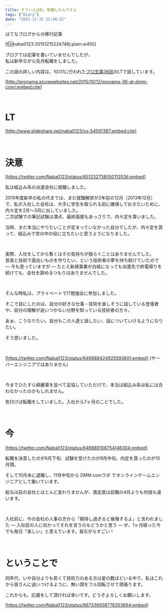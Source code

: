 ```yaml
---
title: そういえば私、転職したんですよ
tags: ["Diary"]
date: "2015-12-15 22:48:22"
---
```


<div class="alert info">
はてなブログからの移行記事
</div>

[f:id:naba0123:20151215224746j:plain:w450]


ブログでは記事を書いていませんでしたが、  
私は新卒ながら先月転職をしました。

この話の詳しい内容は、10/31に行われた[プロ生第36回](http://pronama.azurewebsites.net/2015/10/12/pronama-36-at-dmm-com/)のLTで話しています。

[http://pronama.azurewebsites.net/2015/10/12/pronama-36-at-dmm-com/:embed:cite]


<!-- more -->

<br>

# LT

[http://www.slideshare.net/naba0123/ss-54591387:embed:cite]

<br>

# 決意

[https://twitter.com/Naba0123/status/651232738050113536:embed]

私は組込み系の派遣会社に就職しました。

2015年度新卒の私の代までは、まだ就職解禁が2年前の12月（2013年12月）で、私が入社した会社は、大手に学生を取られる前に確保しておきたいために、内々定を2月～3月に出していました。  
二次試験での筆記試験は満点、最終面接もあっさりで、内々定を貰いました。

当時、まだ本当にやりたいことが定まっていなかった自分でしたが、内々定を貰って、組込みで世の中の役に立ちたいと思うようになりました。

<br>

実際、入社をしてから暫くはその気持ちが揺らぐことはありませんでした。  
音楽と技術で面白いものを作りたい、という技術者の夢を持ち続けていたので ― 今も思っていますが ― たとえ新規事業が白紙になっても派遣先で終電帰りを続けても、会社を辞めるつもりはありませんでした。

<br>

そんな時私は、プライベートでIT勉強会に参加しました。

そこで目にしたのは、自分の好きな仕事・技術を楽しそうに話している登壇者や、自分の理解が追いつかない分野を知っている技術者の方々。

あぁ、こうなりたい。自分もこの人達と話したい、話についていけるようになりたい。

そう思いました。

<br>

[https://twitter.com/Naba0123/status/649888424925593601:embed]
(サーバーエンジニアではありません)

<br>

今までひたすら綺麗事を並べて妥協していただけで、本当は組込み系は私には合わなかったのかもしれません。

気付けば転職をしていました。入社から7ヶ月のことでした。

<br>

# 今

[https://twitter.com/Naba0123/status/649888106754146304:embed]

転職を決意したのが8月下旬、試験を受けたのが9月中旬、内定を貰ったのが10月頭。

そして10月末に退職し、11月中旬から DMM.comラボ でオンラインゲームエンジニアとして働いています。

給与は前の会社とほとんど変わりませんが、満足度は前職の4月よりも何倍も違います。

<br>

入社前に、今の会社の人事の方から「期待し過ぎると後悔するよ」と言われました ― 入社前の人に向かってそれを言うのもどうかと思う ― が、1ヶ月経った今でも毎日「楽しい」と思えています。我ながらすごい！

<br>

# ということで

同年代、いや自分よりも若くて技術力のある方は星の数ほどいる中で、私はこれから皆さんに追いつけるように、無い頭をフル回転させて頑張ります。

これからも、応援をして頂ければ幸いです。どうぞよろしくお願いします。

[https://twitter.com/Naba0123/status/667336658778353664:embed]

<br>
